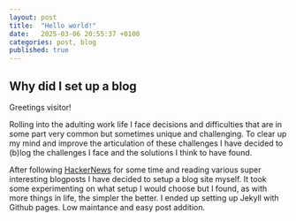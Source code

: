 ```yaml
---
layout: post
title:  "Hello world!"
date:   2025-03-06 20:55:37 +0100
categories: post, blog
published: true
---
```

## Why did I set up a blog

Greetings visitor!

Rolling into the adulting work life I face decisions and difficulties that are in some part very common but sometimes unique and challenging. To clear up my mind and improve the articulation of these challenges I have decided to (b)log the challenges I face and the solutions I think to have found. 

After following [HackerNews](https://news.ycombinator.com/) for some time and reading various super interesting blogposts I have decided to setup a blog site myself. It took some experimenting on what setup I would choose but I found, as with more things in life, the simpler the better. I ended up setting up Jekyll with Github pages. Low maintance and easy post addition.

